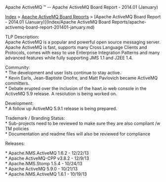 Apache ActiveMQ ™ -- Apache ActiveMQ Board Report - 2014.01 (January) 

[Index](index.html) > [Apache ActiveMQ Board Reports](apache-activemq-Developers/board-reports.md) > [Apache ActiveMQ Board Report - 2014.01 (January)](Index/Apache ActiveMQ Board Reports/apache-activemq-board-report-201401-january.md)


TLP Description:  
Apache ActiveMQ is a popular and powerful open source messaging server. Apache ActiveMQ is fast, supports many Cross Language Clients and Protocols, comes with easy to use Enterprise Integration Patterns and many advanced features while fully supporting JMS 1.1 and J2EE 1.4.

Community:  
\* The development and user lists continue to stay active.  
* Kevin Earls, Jean-Baptiste Onofre, and Matt Pavlovich became ActiveMQ committers.  
\* Debate erupted over the inclusion of the hawt.io web console in the ActiveMQ 5.9 release. A resolution is being worked on.

Development:  
\* A follow up ActiveMQ 5.9.1 release is being prepared.

Trademark / Branding Status:  
\* Sub-projects need to be reviewed to make sure they are also compliant /w TM policies  
\* Documentation and readme files will also be reviewed for compliance

Releases:

\* Apache.NMS.ActiveMQ 1.6.2 - 12/22/13  
\* Apache ActiveMQ-CPP v3.8.2 - 12/9/13  
\* Apache.NMS.Stomp 1.5.4 - 10/24/13  
\* Apache ActiveMQ 5.9.0 - 10/21/13  
\* Apache.NMS.ActiveMQ 1.6.1 - 10/19/13

